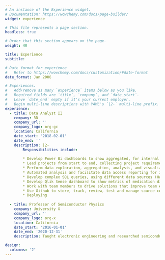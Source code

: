 ```yaml
---
# An instance of the Experience widget.
# Documentation: https://wowchemy.com/docs/page-builder/
widget: experience

# This file represents a page section.
headless: true

# Order that this section appears on the page.
weight: 40

title: Experience
subtitle:

# Date format for experience
#   Refer to https://wowchemy.com/docs/customization/#date-format
date_format: Jan 2006

# Experiences.
#   Add/remove as many `experience` items below as you like.
#   Required fields are `title`, `company`, and `date_start`.
#   Leave `date_end` empty if it's your current employer.
#   Begin multi-line descriptions with YAML's `|2-` multi-line prefix.
experience:
  - title: Data Analyst II
    company: BD
    company_url: ''
    company_logo: org-gc
    location: California
    date_start: '2018-02-01'
    date_end: ''
    description: |2-
        Responsibilities include:
        
        * Develop Power Bi dashboards to show aggregated, for internal and external business units.
        * Lead projects from start to end, collecting project requirements, design solutions, estimate time of project duration and              completion, extract, analyze and present data analysis results to customers. 
        * Perform data exploration, aggregation, analysis, and visualizations using R. 
        * Automated analysis and facilitate data access reporting for internal customers.
        * Develop complex SQL queries, using different data sources (Hadoop/MS SQL) to create datasets for statistical analysis.
        * Develop Qlik Sense dashboard to show metrics of medication diversion of clinicians, to monitor discrepancies of data loads             for customers.
        * Work with team members to drive solutions that improve team efficiency and project deliverables to customers. 
        * Use Github to store, track, review, test and manage source code with team members. 
        * Deploying
        
  - title: Professor of Semiconductor Physics
    company: University X
    company_url: ''
    company_logo: org-x
    location: California
    date_start: '2016-01-01'
    date_end: '2020-12-31'
    description: Taught electronic engineering and researched semiconductor physics.

design:
  columns: '2'
---
```

